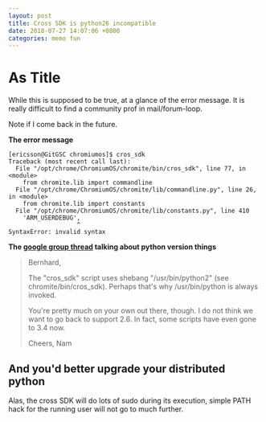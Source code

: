 ```yaml
---
layout: post
title: Cross SDK is python26 incompatible
date: 2018-07-27 14:07:06 +0800
categories: memo fun
---
```


As Title
========

While this is supposed to be true, at a glance of the error
message. It is really difficult to find a community prof in
mail/forum-loop.

Note if I come back in the future.

**The error message**

    [ericsson@GitGSC chromiumos]$ cros_sdk
    Traceback (most recent call last):
      File "/opt/chrome/ChromiumOS/chromite/bin/cros_sdk", line 77, in <module>
        from chromite.lib import commandline
      File "/opt/chrome/ChromiumOS/chromite/lib/commandline.py", line 26, in <module>
        from chromite.lib import constants
      File "/opt/chrome/ChromiumOS/chromite/lib/constants.py", line 410
        'ARM_USERDEBUG',
                       ^
    SyntaxError: invalid syntax

**The [google group thread](https://groups.google.com/a/chromium.org/forum/#!topic/chromium-os-discuss/Gg9tEhSYK2E) talking about python version things**

> Bernhard, 
> 
> The "cros_sdk" script uses shebang "/usr/bin/python2" (see 
> chromite/bin/cros_sdk). Perhaps that's why /usr/bin/python is always 
> invoked. 
> 
> You're pretty much on your own out there, though. I do not think we 
> want to go back to support 2.6. In fact, some scripts have even gone 
> to 3.4 now. 
> 
> Cheers, 
> Nam

And you'd better upgrade your distributed python
------------------------------------------------

Alas, the cross SDK will do lots of sudo during its execution, simple
PATH hack for the running user will not go to much further.

